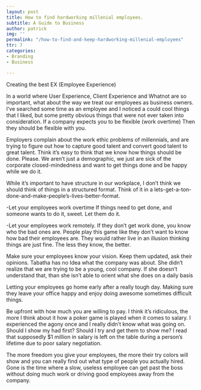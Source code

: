 ```yaml
---
layout: post
title: How to find hardworking millenial employees.
subtitle: A Guide to Business
author: patrick
img: ''
permalink: "/how-to-find-and-keep-hardworking-millenial-employees"
ttr: 7
categories:
- Branding
- Business

---
```

Creating the best EX (Employee Experience)

In a world where User Experience, Client Experience and Whatnot are so important, what about the way we treat our employees as business owners. I’ve searched some time as an employee and I noticed a could cool things that I liked, but some pretty obvious things that were not ever taken into consideration. If a company expects you to be flexible (work overtime) Then they should be flexible with you.

Employers complain about the work ethic problems of millennials, and are trying to figure out how to capture good talent and convert good talent to great talent. Think it’s easy to think that we know how things should be done. Please. We aren’t just a demographic, we just are sick of the corporate closed-mindedness and want to get things done and be happy while we do it.

While it’s important to have structure in our workplace, I don’t think we should think of things in a structured format. Think of it in a lets-get-a-ton-done-and-make-people’s-lives-better-format.

-Let your employees work overtime
If things need to get done, and someone wants to do it, sweet. Let them do it.

-Let your employees work remotely. If they don’t get work done, you know who the bad ones are. People play this game like they don’t want to know how bad their employees are. They would rather live in an illusion thinking things are just fine. The less they know, the better.

Make sure your employees know your vision. 
Keep them updated, ask their opinions. Tabatha has no Idea what the company was about. She didn’t realize that we are trying to be a young, cool company. If she doesn’t understand that, than she isn’t able to orient what she does on a daily basis

Letting your employees go home early after a really tough day. 
Making sure they leave your office happy and enjoy doing awesome sometimes difficult things.

Be upfront with how much you are willing to pay.
I think it’s ridiculous, the more I think about it how a poker game is played when it comes to salary. I experienced the agony once and I really didn’t know what was going on. Should I show my had first? Should I try and get them to show me? I read that supposedly $1 million in salary is left on the table during a person’s lifetime due to poor salary negotiation.

The more freedom you give your employees, the more their try colors will show and you can really find out what type of people you actually hired. Gone is the time where a slow, useless employee can get past the boss without doing much work or driving good employees away from the company.